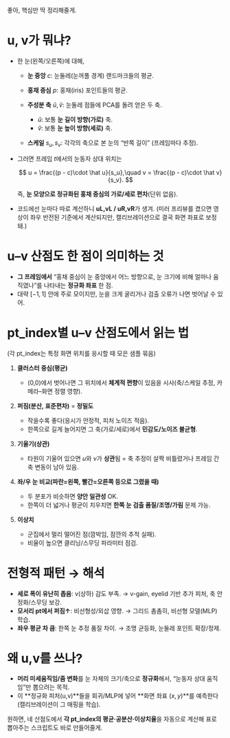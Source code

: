 좋아, 핵심만 딱 정리해줄게.

# u, v가 뭐냐?

* 한 눈(왼쪽/오른쪽)에 대해,

  * **눈 중앙** $c$: 눈둘레(눈꺼풀 경계) 랜드마크들의 평균.
  * **홍채 중심** $p$: 홍채(iris) 포인트들의 평균.
  * **주성분 축** $\hat u, \hat v$: 눈둘레 점들에 PCA를 돌려 얻은 두 축.

    * $\hat u$: 보통 **눈 길이 방향(가로)** 축.
    * $\hat v$: 보통 **눈 높이 방향(세로)** 축.
  * **스케일** $s_u, s_v$: 각각의 축으로 본 눈의 “반쪽 길이” (프레임마다 추정).

* 그러면 프레임 $t$에서의 눈동자 상대 위치는

  $$
  u = \frac{(p - c)\cdot \hat u}{s_u},\quad
  v = \frac{(p - c)\cdot \hat v}{s_v}.
  $$

  즉, **눈 모양으로 정규화된 홍채 중심의 가로/세로 편차**(단위 없음).

* 코드에선 눈마다 따로 계산하니 **uL,vL / uR,vR**가 생겨.
  (미러 프리뷰를 켰으면 영상이 좌우 반전된 기준에서 계산되지만, 캘리브레이션으로 결국 화면 좌표로 보정돼.)

# u–v 산점도 한 점이 의미하는 것

* **그 프레임에서** “홍채 중심이 눈 중앙에서 어느 방향으로, 눈 크기에 비해 얼마나 움직였나”를 나타내는 **정규화 좌표** 한 점.
* 대략 $[-1,1]$ 안에 주로 모이지만, 눈을 크게 굴리거나 검출 오류가 나면 벗어날 수 있어.

# pt\_index별 u–v 산점도에서 읽는 법

(각 pt\_index는 특정 화면 위치를 응시할 때 모은 샘플 묶음)

1. **클러스터 중심(평균)**

   * (0,0)에서 벗어나면 그 위치에서 **체계적 편향**이 있음을 시사(축/스케일 추정, 카메라–화면 정렬 영향).

2. **퍼짐(분산, 표준편차)** = **정밀도**

   * 작을수록 좋다(응시가 안정적, 피처 노이즈 적음).
   * 한쪽으로 길게 늘어지면 그 축(가로/세로)에서 **민감도/노이즈 불균형**.

3. **기울기(상관)**

   * 타원이 기울어 있으면 $u$와 $v$가 **상관**됨 = 축 추정이 살짝 비틀렸거나 프레임 간 축 변동이 남아 있음.

4. **좌/우 눈 비교(파란=왼쪽, 빨간=오른쪽 등으로 그렸을 때)**

   * 두 분포가 비슷하면 **양안 일관성** OK.
   * 한쪽이 더 넓거나 평균이 치우치면 **한쪽 눈 검출 품질/조명/가림** 문제 가능.

5. **이상치**

   * 군집에서 멀리 떨어진 점(깜박임, 잠깐의 추적 실패).
   * 비율이 높으면 클리닝/스무딩 파라미터 점검.

# 전형적 패턴 → 해석

* **세로 폭이 유난히 좁음**: v(상하) 감도 부족. → v-gain, eyelid 기반 추가 피처, 축 안정화/스무딩 보강.
* **모서리 pt에서 퍼짐↑**: 비선형성/외삽 영향. → 그리드 촘촘히, 비선형 모델(MLP) 학습.
* **좌우 평균 차 큼**: 한쪽 눈 추정 품질 차이. → 조명 균등화, 눈둘레 포인트 확장/정제.

# 왜 u,v를 쓰나?

* **머리 미세움직임/줌 변화**를 눈 자체의 크기/축으로 **정규화**해서, “눈동자 상대 움직임”만 뽑으려는 목적.
* 이 \*\*정규화 피처(u,v)\*\*들을 회귀/MLP에 넣어 \*\*화면 좌표 $(x,y)$\*\*를 예측한다(캘리브레이션이 그 매핑을 학습).

원하면, 네 산점도에서 **각 pt\_index의 평균·공분산·이상치율**을 자동으로 계산해 표로 뽑아주는 스크립트도 바로 만들어줄게.
